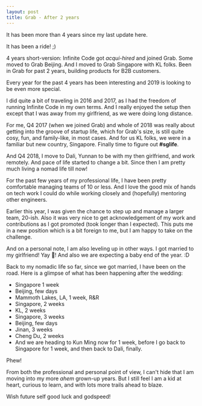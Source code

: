 ```yaml
---
layout: post
title: Grab - After 2 years
---
```

It has been more than 4 years since my last update here.

It has been a ride! ;)

4 years short-version: Infinite Code got _acqui-hired_ and joined Grab. Some moved to Grab Beijing. And I moved to Grab Singapore with KL folks. Been in Grab for past 2 years, building products for B2B customers.

Every year for the past 4 years has been interesting and 2019 is looking to be even more special.

I did quite a bit of traveling in 2016 and 2017, as I had the freedom of running Infinite Code in my own terms. And I really enjoyed the setup then except that I was away from my girlfriend, as we were doing long distance.

For me, Q4 2017 (when we joined Grab) and whole of 2018 was really about getting into the groove of startup life, which for Grab's size, is still quite cosy, fun, and family-like, in most cases. And for us KL folks, we were in a familiar but new country, Singapore. Finally time to figure out __#sglife__.

And Q4 2018, I move to Dali, Yunnan to be with my then girlfriend, and work remotely. And pace of life started to change a bit. Since then I am pretty much living a nomad life till now!

For the past few years of my professional life, I have been pretty comfortable managing teams of 10 or less. And I love the good mix of hands on tech work I could do while working closely and (hopefully) mentoring other engineers.

Earlier this year, I was given the chance to step up and manage a larger team, 20-ish. Also it was very nice to get acknowledgement of my work and contributions as I got promoted (took longer than I expected). This puts me in a new position which is a bit foreign to me, but I am happy to take on the challenge.

And on a personal note, I am also leveling up in other ways. I got married to my girlfriend! Yay 🙌! And also we are expecting a baby end of the year. :D

Back to my nomadic life so far, since we got married, I have been on the road. Here is a glimpse of what has been happening after the wedding:

 - Singapore 1 week
 - Beijing, few days
 - Mammoth Lakes, LA, 1 week, R&R
 - Singapore, 2 weeks
 - KL, 2 weeks
 - Singapore, 3 weeks
 - Beijing, few days
 - Jinan, 3 weeks
 - Cheng Du, 2 weeks
 - And we are heading to Kun Ming now for 1 week, before I go back to Singapore for 1 week, and then back to Dali, finally.

Phew!

From both the professional and personal point of view, I can't hide that I am moving into my more _ahem_ grown-up years. But I still feel I am a kid at heart, curious to learn, and with lots more trails ahead to blaze.

Wish future self good luck and godspeed!